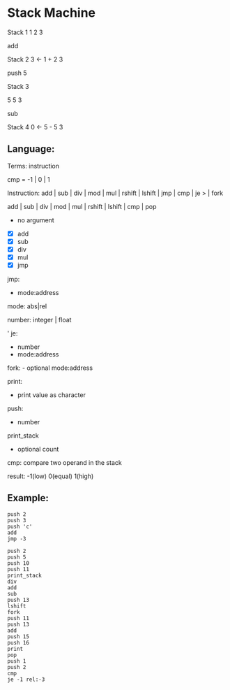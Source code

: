 # Stack Machine

Stack 1
1
2
3

add

Stack 2
3 <- 1 + 2
3

push 5

Stack 3

5
5
3

sub

Stack 4
0 <- 5 - 5
3

## Language:

Terms: instruction

cmp = -1 | 0 | 1

Instruction: add | sub | div | mod | mul | rshift | lshift | jmp | cmp | je <n> <addressing-mode>><step> | fork

add | sub | div | mod | mul | rshift | lshift | cmp | pop
 - no argument
 
- [x] add
- [x] sub
- [x] div
- [x] mul 
- [x] jmp 
 
jmp:
 - mode:address
 
mode: abs|rel

number: integer | float

'
je:
  - number
  - mode:address
  

fork:
    - optional mode:address
    
print:
  - print value as character
  
push:
  - number

print_stack
  - optional count
  
cmp:
 compare two operand in the stack
 
 result: -1(low) 0(equal) 1(high)

## Example:

```
push 2
push 3
push 'c'
add
jmp -3

push 2
push 5
push 10
push 11
print_stack
div
add
sub
push 13
lshift
fork
push 11
push 13
add
push 15
push 16
print
pop
push 1
push 2
cmp
je -1 rel:-3
```